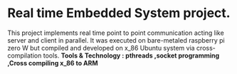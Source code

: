 # Real time Embedded System project.
  This project implements real time point to point communication acting like server and client in parallel. It was executed on bare-metaled raspberry pi zero W but compiled and developed on x_86 Ubuntu system via cross-compilation tools.
**Tools & Technology : pthreads ,socket programming ,Cross compiling x_86 to ARM**
